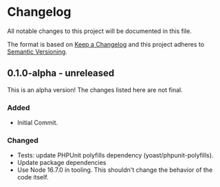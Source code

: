 # Changelog

All notable changes to this project will be documented in this file.

The format is based on [Keep a Changelog](https://keepachangelog.com/en/1.0.0/)
and this project adheres to [Semantic Versioning](https://semver.org/spec/v2.0.0.html).

## 0.1.0-alpha - unreleased

This is an alpha version! The changes listed here are not final.

### Added
- Initial Commit.

### Changed
- Tests: update PHPUnit polyfills dependency (yoast/phpunit-polyfills).
- Update package dependencies
- Use Node 16.7.0 in tooling. This shouldn't change the behavior of the code itself.
